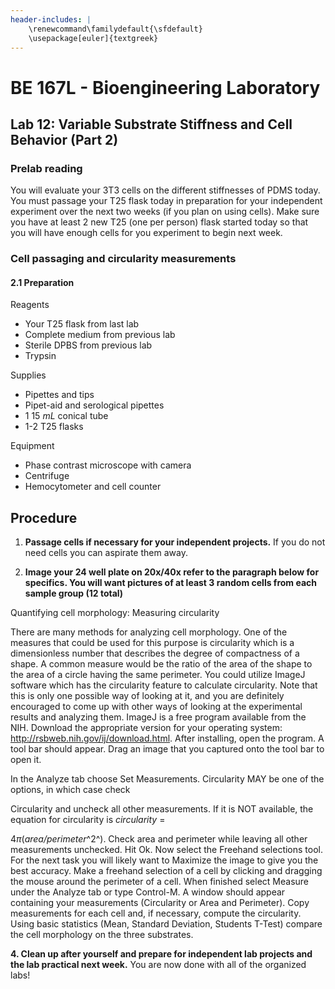 ```yaml
---
header-includes: |
    \renewcommand\familydefault{\sfdefault}
    \usepackage[euler]{textgreek}
---
```


# BE 167L - Bioengineering Laboratory

## Lab 12: Variable Substrate Stiffness and Cell Behavior (Part 2)

### Prelab reading

You will evaluate your 3T3 cells on the different stiffnesses of PDMS today. You must passage your T25 flask today in preparation for your independent experiment over the next two weeks (if you plan on using cells). Make sure you have at least 2 new T25 (one per person) flask started today so that you will have enough cells for you experiment to begin next week.

### Cell passaging and circularity measurements

#### 2.1 Preparation

Reagents

- Your T25 flask from last lab
- Complete medium from previous lab
- Sterile DPBS from previous lab
- Trypsin

Supplies

- Pipettes and tips
- Pipet-aid and serological pipettes
- 1 15 *mL* conical tube
- 1-2 T25 flasks

Equipment

- Phase contrast microscope with camera
- Centrifuge
- Hemocytometer and cell counter

Procedure 
----------

1.  **Passage cells if necessary for your independent projects.** If you do not need cells you can aspirate them away.

2.  **Image your 24 well plate on 20x/40x refer to the paragraph below for specifics. You will want pictures of at least 3 random cells from each sample group (12 total)**

Quantifying cell morphology: Measuring circularity

There are many methods for analyzing cell morphology. One of the measures that could be used for this purpose is circularity which is a dimensionless number that describes the degree of compactness of a shape. A common measure would be the ratio of the area of the shape to the area of a circle having the same perimeter. You could utilize ImageJ software which has the circularity feature to calculate circularity. Note that this is only one possible way of looking at it, and you are definitely encouraged to come up with other ways of looking at the experimental results and analyzing them. ImageJ is a free program available from the NIH. Download the appropriate version for your operating system: <http://rsbweb.nih.gov/ij/download.html>. After installing, open the program. A tool bar should appear. Drag an image that you captured onto the tool bar to open it.

In the Analyze tab choose Set Measurements. Circularity MAY be one of the options, in which case check

Circularity and uncheck all other measurements. If it is NOT available, the equation for circularity is *circularity* =

4*π*(*area/perimeter*^2^). Check area and perimeter while leaving all other measurements unchecked. Hit Ok. Now select the Freehand selections tool. For the next task you will likely want to Maximize the image to give you the best accuracy. Make a freehand selection of a cell by clicking and dragging the mouse around the perimeter of a cell. When finished select Measure under the Analyze tab or type Control-M. A window should appear containing your measurements (Circularity or Area and Perimeter). Copy measurements for each cell and, if necessary, compute the circularity. Using basic statistics (Mean, Standard Deviation, Students T-Test) compare the cell morphology on the three substrates.

**4. Clean up after yourself and prepare for independent lab projects and the lab practical next week.** You are now done with all of the organized labs!
